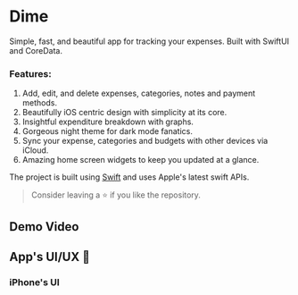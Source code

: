 # Dime

Simple, fast, and beautiful app for tracking your expenses. Built with SwiftUI and CoreData.



### Features:

1. Add, edit, and delete expenses, categories, notes and payment methods.
2. Beautifully iOS centric design with simplicity at its core.
3. Insightful expenditure breakdown with graphs.
4. Gorgeous night theme for dark mode fanatics.
5. Sync your expense, categories and budgets with other devices via iCloud.
6. Amazing home screen widgets to keep you updated at a glance. 

The project is built using [Swift](https://swift.org/documentation/#the-swift-programming-language) and uses Apple's latest swift APIs.

> Consider leaving a ⭐ if you like the repository.

## Demo Video



## App's UI/UX 📱

### iPhone's UI
